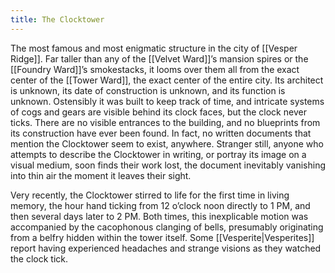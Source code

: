 ```yaml
---
title: The Clocktower
---
```


The most famous and most enigmatic structure in the city of [[Vesper Ridge]]. Far taller than any of the [[Velvet Ward]]’s mansion spires or the [[Foundry Ward]]’s smokestacks, it looms over them all from the exact center of the [[Tower Ward]], the exact center of the entire city. Its architect is unknown, its date of construction is unknown, and its function is unknown. Ostensibly it was built to keep track of time, and intricate systems of cogs and gears are visible behind its clock faces, but the clock never ticks. There are no visible entrances to the building, and no blueprints from its construction have ever been found. In fact, no written documents that mention the Clocktower seem to exist, anywhere. Stranger still, anyone who attempts to describe the Clocktower in writing, or portray its image on a visual medium, soon finds their work lost, the document inevitably vanishing into thin air the moment it leaves their sight.

Very recently, the Clocktower stirred to life for the first time in living memory, the hour hand ticking from 12 o’clock noon directly to 1 PM, and then several days later to 2 PM. Both times, this inexplicable motion was accompanied by the cacophonous clanging of bells, presumably originating from a belfry hidden within the tower itself. Some [[Vesperite|Vesperites]] report having experienced headaches and strange visions as they watched the clock tick.